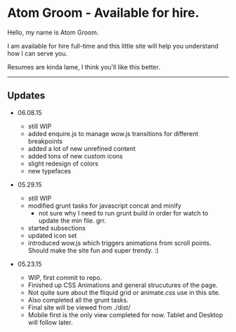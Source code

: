 # Atom Groom - Available for hire.

Hello, my name is Atom Groom.

I am available for hire full-time and this little site will help you understand how I can serve you.

Resumes are kinda lame, I think you'll like this better. 

* * * 

## Updates

* 06.08.15
	* still WIP
	* added enquire.js to manage wow.js transitions for different breakpoints
	* added a lot of new unrefined content
	* added tons of new custom icons
	* slight redesign of colors
	* new typefaces

* 05.29.15
	* still WIP
	* modified grunt tasks for javascript concat and minify
		* not sure why I need to run grunt build in order for watch to update the min file. grr. 	
	* started subsections
	* updated icon set
	* introduced wow.js which triggers animations from scroll points.  Should make the site fun and super trendy. :)
	


* 05.23.15
	* WIP, first commit to repo.  
	* Finished up CSS Animations and general strucutures of the page.
	* Not quite sure about the fliquid grid or animate.css use in this site. 
	* Also completed all the grunt tasks. 
	* Final site will be viewed from ./dist/
	* Mobile first is the only view completed for now. Tablet and Desktop will follow later.	